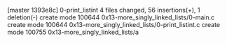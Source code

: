 [master 1393e8c] 0-print_listint
 4 files changed, 56 insertions(+), 1 deletion(-)
 create mode 100644 0x13-more_singly_linked_lists/0-main.c
 create mode 100644 0x13-more_singly_linked_lists/0-print_listint.c
 create mode 100755 0x13-more_singly_linked_lists/a

